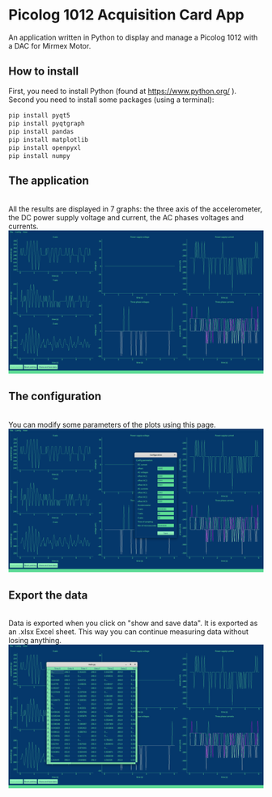 # Picolog 1012 Acquisition Card App
 An application written in Python to display and manage a Picolog 1012 with a DAC for Mirmex Motor.
## How to install
First, you need to install Python (found at https://www.python.org/ ).
<br>Second you need to install some packages (using a terminal):
```
pip install pyqt5
pip install pyqtgraph
pip install pandas
pip install matplotlib
pip install openpyxl
pip install numpy
```
## The application
<br>All the results are displayed in 7 graphs: the three axis of the accelerometer, the DC power supply voltage and current, the AC phases voltages and currents.
![the graphs](https://github.com/titimar16/Picolog1012-Acquisition-Card-App/blob/master/screenshots/graph.png?raw=true)
## The configuration
<br>You can modify some parameters of the plots using this page.
![the config](https://github.com/titimar16/Picolog1012-Acquisition-Card-App/blob/master/screenshots/config.png?raw=true)
## Export the data
<br>Data is exported when you click on "show and save data". It is exported as an .xlsx Excel sheet. This way you can continue measuring data without losing anything.
![the data](https://github.com/titimar16/Picolog1012-Acquisition-Card-App/blob/master/screenshots/data.png?raw=true)
